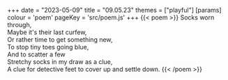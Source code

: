+++
date = "2023-05-09"
title = "09.05.23"
themes = ["playful"]
[params]
  colour = 'poem'
  pageKey = 'src/poem.js'
+++
{{< poem >}}
Socks worn through,  
Maybe it's their last curfew,  
Or rather time to get something new,  
To stop tiny toes going blue,  
And to scatter a few  
Stretchy socks in my draw as a clue,  
A clue for detective feet to cover up and settle down.
{{< /poem >}}